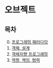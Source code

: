 # 오브젝트

## 목차

0. [프로그래밍 패러다임](https://github.com/hyesungoh/learningWhatIWant/tree/master/Books/%EC%98%A4%EB%B8%8C%EC%A0%9D%ED%8A%B8/0_%ED%94%84%EB%A1%9C%EA%B7%B8%EB%9E%98%EB%B0%8D_%ED%8C%A8%EB%9F%AC%EB%8B%A4%EC%9E%84)
1. [객체, 설계](https://github.com/hyesungoh/learningWhatIWant/tree/master/Books/%EC%98%A4%EB%B8%8C%EC%A0%9D%ED%8A%B8/1_%EA%B0%9D%EC%B2%B4%2C_%EC%84%A4%EA%B3%84)
2. [객체지향 프로그래밍](https://github.com/hyesungoh/learningWhatIWant/tree/master/Books/%EC%98%A4%EB%B8%8C%EC%A0%9D%ED%8A%B8/2_%EA%B0%9D%EC%B2%B4%EC%A7%80%ED%96%A5_%ED%94%84%EB%A1%9C%EA%B7%B8%EB%9E%98%EB%B0%8D)
3. [역할, 책임, 협력](https://github.com/hyesungoh/learningWhatIWant/tree/master/Books/%EC%98%A4%EB%B8%8C%EC%A0%9D%ED%8A%B8/3_%EC%97%AD%ED%95%A0%2C_%EC%B1%85%EC%9E%84%2C_%ED%98%91%EB%A0%A5)
